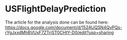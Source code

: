 # USFlightDelayPrediction

The article for the analysis done can be found here: https://docs.google.com/document/d/152AUQSN4QvPQs-rYgJxxdMhBVUxF7ZTrjST0CHtY-D0/edit?usp=sharing
